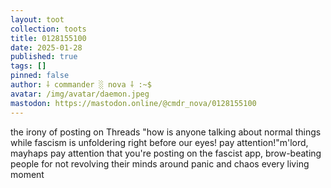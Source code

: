 ```yaml
---
layout: toot
collection: toots
title: 0128155100
date: 2025-01-28
published: true
tags: []
pinned: false
author: ⸸ commander ░ nova ⸸ :~$
avatar: /img/avatar/daemon.jpeg
mastodon: https://mastodon.online/@cmdr_nova/0128155100
---
```


the irony of posting on Threads "how is anyone talking about normal things while fascism is unfoldering right before our eyes! pay attention!"m'lord, mayhaps pay attention that you're posting on the fascist app, brow-beating people for not revolving their minds around panic and chaos every living moment
